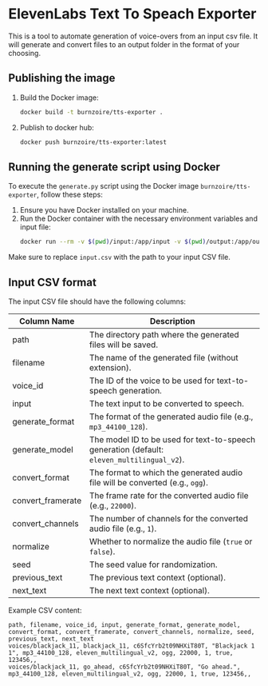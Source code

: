 # ElevenLabs Text To Speach Exporter
This is a tool to automate generation of voice-overs from an input csv file. It will generate and convert files to an output folder in the format of your choosing.

## Publishing the image
1. Build the Docker image:
    ```sh
    docker build -t burnzoire/tts-exporter .
    ```
2. Publish to docker hub:
    ```sh
    docker push burnzoire/tts-exporter:latest
    ```

## Running the generate script using Docker

To execute the `generate.py` script using the Docker image `burnzoire/tts-exporter`, follow these steps:

1. Ensure you have Docker installed on your machine.
2. Run the Docker container with the necessary environment variables and input file:
    ```sh
    docker run --rm -v $(pwd)/input:/app/input -v $(pwd)/output:/app/output --env-file .env burnzoire/tts-exporter python generate.py input/input.csv
    ```

Make sure to replace `input.csv` with the path to your input CSV file.

## Input CSV format

The input CSV file should have the following columns:

| Column Name       | Description                                                                 |
|-------------------|-----------------------------------------------------------------------------|
| path              | The directory path where the generated files will be saved.                 |
| filename          | The name of the generated file (without extension).                         |
| voice_id          | The ID of the voice to be used for text-to-speech generation.               |
| input             | The text input to be converted to speech.                                   |
| generate_format   | The format of the generated audio file (e.g., `mp3_44100_128`).             |
| generate_model    | The model ID to be used for text-to-speech generation (default: `eleven_multilingual_v2`). |
| convert_format    | The format to which the generated audio file will be converted (e.g., `ogg`).|
| convert_framerate | The frame rate for the converted audio file (e.g., `22000`).                |
| convert_channels  | The number of channels for the converted audio file (e.g., `1`).            |
| normalize         | Whether to normalize the audio file (`true` or `false`).                    |
| seed              | The seed value for randomization.                                           |
| previous_text     | The previous text context (optional).                                       |
| next_text         | The next text context (optional).                                           |

Example CSV content:
```csv
path, filename, voice_id, input, generate_format, generate_model, convert_format, convert_framerate, convert_channels, normalize, seed, previous_text, next_text
voices/blackjack_11, blackjack_11, c6SfcYrb2t09NHXiT80T, "Blackjack 1 1", mp3_44100_128, eleven_multilingual_v2, ogg, 22000, 1, true, 123456,,
voices/blackjack_11, go_ahead, c6SfcYrb2t09NHXiT80T, "Go ahead.", mp3_44100_128, eleven_multilingual_v2, ogg, 22000, 1, true, 123456,,
```

